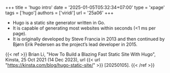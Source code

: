 +++
title = 'hugo intro'
date = '2025-01-05T05:32:34+07:00'
type = 'xpage'
tags = ['hugo']
authors = ['viridi']
url = '25a06'
+++
<!--more-->

+ Hugo is a static site generator written in Go.
+ It is capable of generating most websites within seconds (<1 ms per page).
+ It is originally developed by Steve Francia in 2013 and then continued by Bjørn Erik Pedersen as the project’s lead developer in 2015.

{{< ref >}}
Brian Li, "How To Build a Blazing Fast Static Site With Hugo", Kinsta, 25 Oct 2021 (14 Dec 2023), url {{< url "https://kinsta.com/blog/hugo-static-site/" >}} [20250105].
{{< /ref >}}
